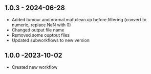 ## 1.0.3 - 2024-06-28
- Added tumour and normal maf clean up before filtering (convert to numeric, replace NaN with 0)
- Changed output file name
- Removed some ouptput files
- Updated subworkflows to new version

## 1.0.0 -2023-10-02
- Created new workflow
